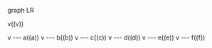 graph LR

  v((v))

  v --- a((a))
  v --- b((b))
  v --- c((c))
  v --- d((d))
  v --- e((e))
  v --- f((f))
